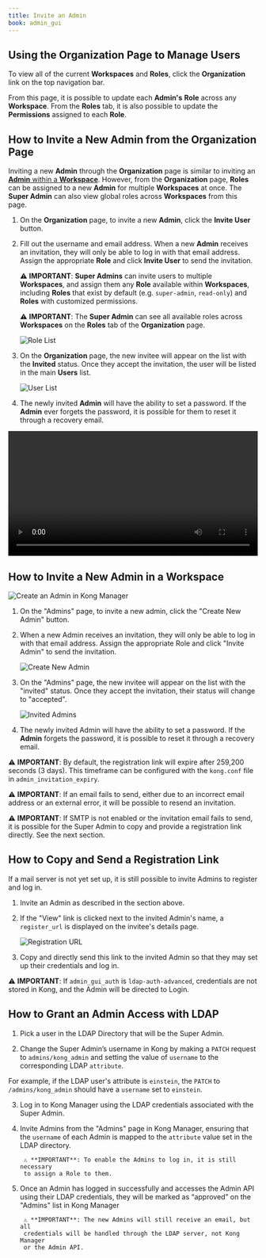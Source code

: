 ```yaml
---
title: Invite an Admin
book: admin_gui
---
```


## Using the Organization Page to Manage Users

To view all of the current **Workspaces** and **Roles**, click 
the **Organization** link on the top navigation bar. 

From this page, it is possible to update each **Admin's** **Role** across 
any **Workspace**. From the **Roles** tab, it is also possible to 
update the **Permissions** assigned to each **Role**.

## How to Invite a New Admin from the Organization Page

Inviting a new **Admin** through the **Organization** page is similar to inviting an 
[**Admin** within a **Workspace**](#how-to-invite-a-new-admin-in-a-workspace). However, 
from the **Organization** page, **Roles** can be assigned to a new **Admin** for multiple 
**Workspaces** at once. The **Super Admin** can also view global roles across **Workspaces** 
from this page. 

1. On the **Organization** page, to invite a new **Admin**, click the **Invite User**
button.

2. Fill out the username and email address. When a new **Admin** receives an 
invitation, they will only be able to log in with that email address. Assign 
the appropriate **Role** and click **Invite User** to send the invitation.

    ⚠️ **IMPORTANT**: **Super Admins** can invite users to multiple **Workspaces**, and 
    assign them any **Role** available within **Workspaces**, including **Roles** that exist 
    by default (e.g. `super-admin`, `read-only`) and **Roles** with customized 
    permissions. 

    ⚠️ **IMPORTANT**: The **Super Admin** can see all available roles across 
    **Workspaces** on the **Roles** tab of the **Organization** page. 

    ![Role List](https://konghq.com/wp-content/uploads/2018/12/org2.png)

3. On the **Organization** page, the new invitee will appear on the list with the 
**Invited** status. Once they accept the invitation, the user will be listed in 
the main **Users** list. 

    ![User List](https://konghq.com/wp-content/uploads/2018/12/org3-1.png)

4. The newly invited **Admin** will have the ability to set a password. If the 
**Admin** ever forgets the password, it is possible for them to reset it through a 
recovery email.

<video width="100%" autoplay loop controls>
  <source src="https://konghq.com/wp-content/uploads/2019/02/org-super-admin-ent-34.mov" type="video/mp4">
  Your browser does not support the video tag.
</video>

## How to Invite a New Admin in a Workspace

![Create an Admin in Kong Manager](https://konghq.com/wp-content/uploads/2018/07/admins2.png)

1. On the "Admins" page, to invite a new admin, click the "Create New Admin" 
button.

2.  When a new Admin receives an invitation, they will only be able to log in 
    with that email address. Assign the appropriate Role and click "Invite Admin" 
    to send the invitation.

    ![Create New Admin](https://konghq.com/wp-content/uploads/2018/11/km-name-admin.png)

3. On the "Admins" page, the new invitee will appear on the list with the 
    "invited" status. Once they accept the invitation, their status will 
    change to "accepted".

    ![Invited Admins](https://konghq.com/wp-content/uploads/2018/11/km-invited-admins.png)

4. The newly invited Admin will have the ability to set a password. If the 
    **Admin** forgets the password, it is possible to reset it through a recovery 
    email.

⚠️ **IMPORTANT**: By default, the registration link will expire after 259,200 
    seconds (3 days). This timeframe can be configured with the `kong.conf` 
    file in `admin_invitation_expiry`.
 
⚠️ **IMPORTANT**: If an email fails to send, either due to an incorrect email 
    address or an external error, it will be possible to resend an invitation.

⚠️ **IMPORTANT**: If SMTP is not enabled or the invitation email fails to send, 
    it is possible for the Super Admin to copy and provide a registration link 
    directly. See the next section.

## How to Copy and Send a Registration Link

If a mail server is not yet set up, it is still possible to invite Admins to 
register and log in. 

1. Invite an Admin as described in the section above. 

2. If the "View" link is clicked next to the invited Admin's name, a 
    `register_url` is displayed on the invitee's details page. 

    ![Registration URL](https://konghq.com/wp-content/uploads/2018/11/km-registration-url.png)

3. Copy and directly send this link to the invited Admin so that they may set 
    up their credentials and log in. 

⚠️ **IMPORTANT**: If `admin_gui_auth` is `ldap-auth-advanced`, credentials are 
not stored in Kong, and the Admin will be directed to Login.

## How to Grant an Admin Access with LDAP

1. Pick a user in the LDAP Directory that will be the Super Admin. 

2. Change the Super Admin’s username in Kong by making a `PATCH` request to
`admins/kong_admin` and setting the value of `username` to the corresponding 
LDAP `attribute`. 

For example, if the LDAP user's attribute is `einstein`, 
the `PATCH` to `/admins/kong_admin` should have a `username` set to `einstein`.

3. Log in to Kong Manager using the LDAP credentials associated with the Super 
Admin.

4. Invite Admins from the "Admins" page in Kong Manager, ensuring that the 
`username` of each Admin is mapped to the `attribute` value set in the LDAP 
directory.

        ⚠️ **IMPORTANT**: To enable the Admins to log in, it is still necessary 
        to assign a Role to them.

5. Once an Admin has logged in successfully and accesses the Admin API using 
their LDAP credentials, they will be marked as “approved” on the "Admins" list 
in Kong Manager

        ⚠️ **IMPORTANT**: The new Admins will still receive an email, but all 
        credentials will be handled through the LDAP server, not Kong Manager 
        or the Admin API.
